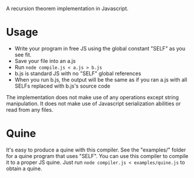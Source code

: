 A recursion theorem implementation in Javascript.

# Usage

* Write your program in free JS using the global constant "SELF" as you see fit.
* Save your file into an a.js
* Run `node compile.js < a.js > b.js`
* b.js is standard JS with no "SELF" global references
* When you run b.js, the output will be the same as if you ran a.js with all
  SELFs replaced with b.js's source code

The implementation does not make use of any operations except string
manipulation. It does not make use of Javascript serialization abilities or
read from any files.

# Quine
It's easy to produce a quine with this compiler. See the "examples/" folder for
a quine program that uses "SELF". You can use this compiler to compile it to a
proper JS quine. Just run `node compiler.js < examples/quine.js` to obtain a
quine.
